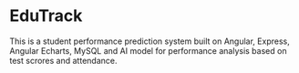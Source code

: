 # EduTrack
This is a student performance prediction system built on Angular, Express, Angular Echarts, MySQL and AI model for performance analysis based on test scrores and attendance.
